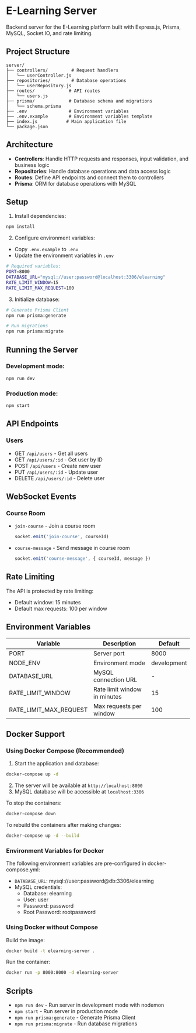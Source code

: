 # E-Learning Server

Backend server for the E-Learning platform built with Express.js, Prisma, MySQL, Socket.IO, and rate limiting.

## Project Structure

```
server/
├── controllers/         # Request handlers
│   └── userController.js
├── repositories/        # Database operations
│   └── userRepository.js
├── routes/             # API routes
│   └── users.js
├── prisma/             # Database schema and migrations
│   └── schema.prisma
├── .env                # Environment variables
├── .env.example        # Environment variables template
├── index.js           # Main application file
└── package.json
```

## Architecture

- **Controllers**: Handle HTTP requests and responses, input validation, and business logic
- **Repositories**: Handle database operations and data access logic
- **Routes**: Define API endpoints and connect them to controllers
- **Prisma**: ORM for database operations with MySQL

## Setup

1. Install dependencies:
```bash
npm install
```

2. Configure environment variables:
- Copy `.env.example` to `.env`
- Update the environment variables in `.env`
```bash
# Required variables:
PORT=8000
DATABASE_URL="mysql://user:password@localhost:3306/elearning"
RATE_LIMIT_WINDOW=15
RATE_LIMIT_MAX_REQUEST=100
```

3. Initialize database:
```bash
# Generate Prisma Client
npm run prisma:generate

# Run migrations
npm run prisma:migrate
```

## Running the Server

### Development mode:
```bash
npm run dev
```

### Production mode:
```bash
npm start
```

## API Endpoints

### Users
- GET `/api/users` - Get all users
- GET `/api/users/:id` - Get user by ID
- POST `/api/users` - Create new user
- PUT `/api/users/:id` - Update user
- DELETE `/api/users/:id` - Delete user

## WebSocket Events

### Course Room
- `join-course` - Join a course room
  ```javascript
  socket.emit('join-course', courseId)
  ```

- `course-message` - Send message in course room
  ```javascript
  socket.emit('course-message', { courseId, message })
  ```

## Rate Limiting

The API is protected by rate limiting:
- Default window: 15 minutes
- Default max requests: 100 per window

## Environment Variables

| Variable | Description | Default |
|----------|-------------|---------|
| PORT | Server port | 8000 |
| NODE_ENV | Environment mode | development |
| DATABASE_URL | MySQL connection URL | - |
| RATE_LIMIT_WINDOW | Rate limit window in minutes | 15 |
| RATE_LIMIT_MAX_REQUEST | Max requests per window | 100 |

## Docker Support

### Using Docker Compose (Recommended)

1. Start the application and database:
```bash
docker-compose up -d
```

2. The server will be available at `http://localhost:8000`
3. MySQL database will be accessible at `localhost:3306`

To stop the containers:
```bash
docker-compose down
```

To rebuild the containers after making changes:
```bash
docker-compose up -d --build
```

### Environment Variables for Docker

The following environment variables are pre-configured in docker-compose.yml:
- `DATABASE_URL`: mysql://user:password@db:3306/elearning
- MySQL credentials:
  - Database: elearning
  - User: user
  - Password: password
  - Root Password: rootpassword

### Using Docker without Compose

Build the image:
```bash
docker build -t elearning-server .
```

Run the container:
```bash
docker run -p 8000:8000 -d elearning-server
```

## Scripts

- `npm run dev` - Run server in development mode with nodemon
- `npm start` - Run server in production mode
- `npm run prisma:generate` - Generate Prisma Client
- `npm run prisma:migrate` - Run database migrations